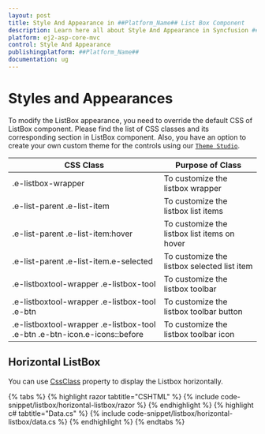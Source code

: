 ```yaml
---
layout: post
title: Style And Appearance in ##Platform_Name## List Box Component
description: Learn here all about Style And Appearance in Syncfusion ##Platform_Name## List Box component of Syncfusion Essential JS 2 and more.
platform: ej2-asp-core-mvc
control: Style And Appearance
publishingplatform: ##Platform_Name##
documentation: ug
---
```



# Styles and Appearances

To modify the ListBox appearance, you need to override the default CSS of ListBox component. Please find the list of CSS classes and its corresponding section in ListBox component. Also, you have an option to create your own custom theme for the controls using our [`Theme Studio`](https://ej2.syncfusion.com/themestudio/?theme=material).

CSS Class | Purpose of Class
-----|-----
|.e-listbox-wrapper|To customize the listbox wrapper
|.e-list-parent .e-list-item|To customize the listbox list items
|.e-list-parent .e-list-item:hover|To customize the listbox list items on hover
|.e-list-parent .e-list-item.e-selected|To customize the listbox selected list item
|.e-listboxtool-wrapper .e-listbox-tool|To customize the listbox toolbar
|.e-listboxtool-wrapper .e-listbox-tool .e-btn|To customize the listbox toolbar button
|.e-listboxtool-wrapper .e-listbox-tool .e-btn .e-btn-icon.e-icons::before|To customize the listbox toolbar icon

## Horizontal ListBox

You can use [CssClass](https://help.syncfusion.com/cr/aspnetmvc-js2/Syncfusion.EJ2.DropDowns.ListBox.html#Syncfusion_EJ2_DropDowns_ListBox_CssClass) property to display the Listbox horizontally.

{% tabs %}
{% highlight razor tabtitle="CSHTML" %}
{% include code-snippet/listbox/horizontal-listbox/razor %}
{% endhighlight %}
{% highlight c# tabtitle="Data.cs" %}
{% include code-snippet/listbox/horizontal-listbox/data.cs %}
{% endhighlight %}
{% endtabs %}
